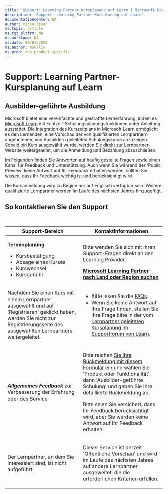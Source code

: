 ```yaml
---
title: 'Support: Learning Partner-Kursplanung auf Learn | Microsoft Docs'
description: 'Support: Learning Partner-Kursplanung auf Learn'
documentationcenter: NA 
author: micsullivan
ms.topic: article
ms.tgt_pltfrm: NA
ms.workload: NA
ms.date: 09/01/2020
ms.author: msulliv
ms.prod: non-product-specific
---
```

# Support: Learning Partner-Kursplanung auf Learn

## Ausbilder-geführte Ausbildung 

Microsoft bietet eine vereinfachte und gestraffte Lernerfahrung, indem es [Microsoft Learn](/learn) mit Echtzeit-Schulungsplanungsfunktionen unter Anleitung ausstattet. Die Integration des Kurszeitplans in Microsoft Learn ermöglicht es den Lernenden, eine Vorschau der von qualifizierten Lernpartnern angebotenen, von Ausbildern geleiteten Schulungskurse anzuzeigen. Sobald ein Kurs ausgewählt wurde, werden Sie direkt zur Lernpartner-Website weitergeleitet, um die Anmeldung und Bezahlung abzuschließen.  

Im Folgenden finden Sie Antworten auf häufig gestellte Fragen sowie einen Kanal für Feedback und Unterstützung. Auch wenn Sie während der 'Public Preview' keine Antwort auf Ihr Feedback erhalten werden, sollten Sie wissen, dass Ihr Feedback wichtig ist und berücksichtigt wird.   

Die Kursanmeldung wird zu Beginn nur auf Englisch verfügbar sein. Weitere qualifizierte Lernpartner werden im Laufe des nächsten Jahres hinzugefügt. 

## So kontaktieren Sie den Support

<br/>
<div>
<table style="border:0px;">
	<tr>
      <th>Support-Bereich</th>
      <th>Kontaktinformationen</th>
    </tr>
    <tbody>
        <tr>
            <td>
                <p><strong>Terminplanung</strong></p>
				<ul>
					<li>Kursbestätigung </li>
					<li>Absage eines Kurses</li>
					<li>Kurswechsel</li>
					<li>Kursgebühr</li>
				</ul>
            </td>
            <td>
            <p> Bitte wenden Sie sich mit Ihren Support-Fragen direkt an den Learning Provider.</p>
            <a href="/learn/certifications/partners#find-a-microsoft-learning-partner-by-country"><strong>Microsoft Learning Partner nach Land oder Region suchen</strong></a>
            </td>
        </tr>
        <tr>
            <td>
                <p> Nachdem Sie einen Kurs mit einem Lernpartner ausgewählt und auf 'Registrieren' geklickt haben, werden Sie nicht zur Registrierungsseite des ausgewählten Lernpartners weitergeleitet.</p>
			</td>
			<td>
				<ul>
					<li>Bitte lesen Sie die <a href="/learn/certifications/training-faq">FAQs</a>.</li>
					<li>Wenn Sie keine Antwort auf Ihre Frage finden, stellen Sie Ihre Frage bitte in der vom <a href="https://trainingsupport.microsoft.com/iltvilt/forum">Lernpartner geleiteten Kursplanung im Supportforum von Learn</a>.
</li>
				</ul>
            </td>
        </tr>
        <tr>
            <td>
                <p><strong><em>Allgemeines Feedback</em></strong> zur Verbesserung der Erfahrung oder des Service </p>
            </td>
            <td>
                <p>Bitte reichen <a href="/learn/support/troubleshooting#report-feedback">Sie Ihre Rückmeldung mit diesem Formular</a> ein und wählen Sie 'Produkt oder Funktionalität', dann 'Ausbilder-geführte Schulung' und geben Sie Ihre detaillierte Rückmeldung ab.</p>
				<p> Bitte seien Sie versichert, dass Ihr Feedback berücksichtigt wird, aber Sie werden keine Antwort auf Ihr Feedback erhalten.</p>
            </td>
        </tr>
        <tr>
            <td>
                <p>Der Lernpartner, an dem Sie interessiert sind, ist nicht aufgeführt.</p>
            </td>
            <td>
                <p> Dieser Service ist derzeit 'Öffentliche Vorschau' und wird im Laufe des nächsten Jahres auf andere Lernpartner ausgeweitet, die die erforderlichen Kriterien erfüllen. </p>
            </td>
        </tr>
    </tbody>
</table>
</div>
